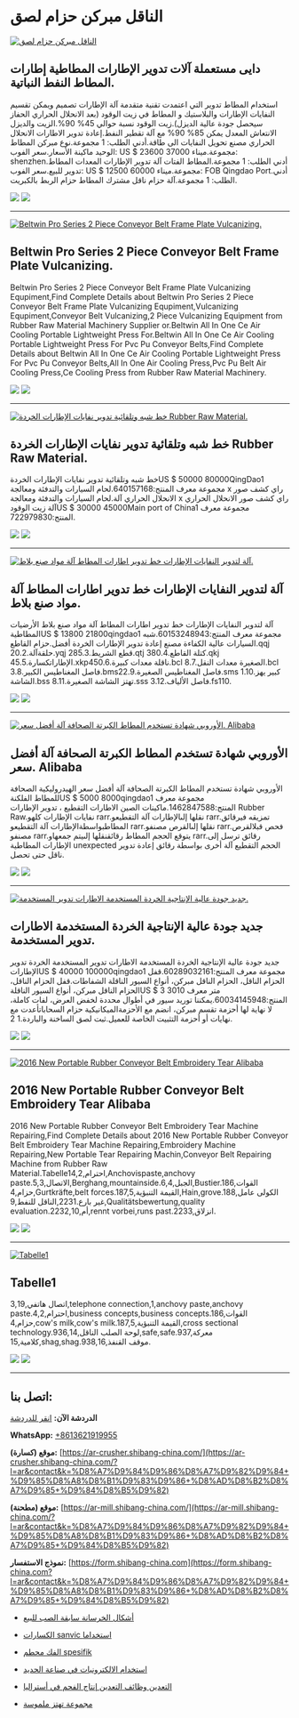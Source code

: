 # الناقل مبركن حزام لصق

<a href="https://swt.shibang-china.com/?l=ar&img&k=%D8%A7%D9%84%D9%86%D8%A7%D9%82%D9%84+%D9%85%D8%A8%D8%B1%D9%83%D9%86+%D8%AD%D8%B2%D8%A7%D9%85+%D9%84%D8%B5%D9%82" target="_blank">![الناقل مبركن حزام لصق](http://static.shibang-china.com/all-800x300/1158.jpg)</a>

## دايى مستعملة آلات تدوير الإطارات المطاطية إطارات المطاط النفط النباتية.
استخدام المطاط تدوير التي اعتمدت تقنية متقدمة آلة الإطارات تصميم ويمكن تقسيم النفايات الإطارات والبلاستيك و المطاط في زيت الوقود (بعد الانحلال الحراري الحفاز سيحصل جودة عالية الديزل).زيت الوقود نسبة حوالي 45% 90%.الزيت والديزل الانتعاش المعدل يمكن 85% 90% مع آلة تقطير النفط.إعادة تدوير الاطارات الانحلال الحراري مصنع تحويل النفايات الى طاقة.أدني الطلب: 1 مجموعة.نوع مبركن المطاط الوحيد ماكينة الأسعار.سعر الفوب: US $ 23600 37000 مجموعة.ميناء: shenzhen.أدني الطلب: 1 مجموعة.المطاط الفتات آلة تدوير الإطارات المعدات المطاط تدوير للبيع.سعر الفوب: US $ 12500 60000 مجموعة.ميناء: FOB Qingdao Port.أدني الطلب: 1 مجموعة.آلة حزام ناقل مشترك المطاط حزام الربط بالكبريت.


<a href="https://whatsapp.shibangsoft.com/WhatsApp.php" target="_blank" title="WhatsApp">![](http://static.shibang-china.com/icon/whatsapp.png)</a> <a href="https://swt.shibang-china.com/?l=ar&icon&k=%D8%A7%D9%84%D9%86%D8%A7%D9%82%D9%84+%D9%85%D8%A8%D8%B1%D9%83%D9%86+%D8%AD%D8%B2%D8%A7%D9%85+%D9%84%D8%B5%D9%82" target="_blank">![](http://static.shibang-china.com/icon/chat-ar.png)</a>

---

<a href="https://swt.shibang-china.com/?l=ar&img&k=%D8%A7%D9%84%D9%86%D8%A7%D9%82%D9%84+%D9%85%D8%A8%D8%B1%D9%83%D9%86+%D8%AD%D8%B2%D8%A7%D9%85+%D9%84%D8%B5%D9%82" target="_blank">![Beltwin Pro Series 2 Piece Conveyor Belt Frame Plate Vulcanizing.](http://static.shibang-china.com/all-800x300/1364.jpg)</a>

## Beltwin Pro Series 2 Piece Conveyor Belt Frame Plate Vulcanizing.
Beltwin Pro Series 2 Piece Conveyor Belt Frame Plate Vulcanizing Equpiment,Find Complete Details about Beltwin Pro Series 2 Piece Conveyor Belt Frame Plate Vulcanizing Equpiment,Vulcanizing Equpiment,Conveyor Belt Vulcanizing,2 Piece Vulcanizing Equipment from Rubber Raw Material Machinery Supplier or.Beltwin All In One Ce Air Cooling Portable Lightweight Press For.Beltwin All In One Ce Air Cooling Portable Lightweight Press For Pvc Pu Conveyor Belts,Find Complete Details about Beltwin All In One Ce Air Cooling Portable Lightweight Press For Pvc Pu Conveyor Belts,All In One Air Cooling Press,Pvc Pu Belt Air Cooling Press,Ce Cooling Press from Rubber Raw Material Machinery.


<a href="https://whatsapp.shibangsoft.com/WhatsApp.php" target="_blank" title="WhatsApp">![](http://static.shibang-china.com/icon/whatsapp.png)</a> <a href="https://swt.shibang-china.com/?l=ar&icon&k=%D8%A7%D9%84%D9%86%D8%A7%D9%82%D9%84+%D9%85%D8%A8%D8%B1%D9%83%D9%86+%D8%AD%D8%B2%D8%A7%D9%85+%D9%84%D8%B5%D9%82" target="_blank">![](http://static.shibang-china.com/icon/chat-ar.png)</a>

---

<a href="https://swt.shibang-china.com/?l=ar&img&k=%D8%A7%D9%84%D9%86%D8%A7%D9%82%D9%84+%D9%85%D8%A8%D8%B1%D9%83%D9%86+%D8%AD%D8%B2%D8%A7%D9%85+%D9%84%D8%B5%D9%82" target="_blank">![خط شبه وتلقائية تدوير نفايات الإطارات الخردة Rubber Raw Material.](http://static.shibang-china.com/all-800x300/420.jpg)</a>

## خط شبه وتلقائية تدوير نفايات الإطارات الخردة Rubber Raw Material.
خط شبه وتلقائية تدوير نفايات الإطارات الخردةUS $ 50000 80000QingDao1 مجموعة معرف المنتج:640157168.لحام السيارات والتدفئة ومعالجة x راي كشف صور الانحلال الحراري آلة.لحام السيارات والتدفئة ومعالجة x راي كشف صور الانحلال الحراري آلة زيت الوقودUS $ 30000 45000Main port of China1 مجموعة معرف المنتج:722979830.


<a href="https://whatsapp.shibangsoft.com/WhatsApp.php" target="_blank" title="WhatsApp">![](http://static.shibang-china.com/icon/whatsapp.png)</a> <a href="https://swt.shibang-china.com/?l=ar&icon&k=%D8%A7%D9%84%D9%86%D8%A7%D9%82%D9%84+%D9%85%D8%A8%D8%B1%D9%83%D9%86+%D8%AD%D8%B2%D8%A7%D9%85+%D9%84%D8%B5%D9%82" target="_blank">![](http://static.shibang-china.com/icon/chat-ar.png)</a>

---

<a href="https://swt.shibang-china.com/?l=ar&img&k=%D8%A7%D9%84%D9%86%D8%A7%D9%82%D9%84+%D9%85%D8%A8%D8%B1%D9%83%D9%86+%D8%AD%D8%B2%D8%A7%D9%85+%D9%84%D8%B5%D9%82" target="_blank">![آلة لتدوير النفايات الإطارات خط تدوير اطارات المطاط آلة مواد صنع بلاط.](http://static.shibang-china.com/all-800x300/1172.jpg)</a>

## آلة لتدوير النفايات الإطارات خط تدوير اطارات المطاط آلة مواد صنع بلاط.
آلة لتدوير النفايات الإطارات خط تدوير اطارات المطاط آلة مواد صنع بلاط الأرضيات المطاطيةUS $ 13800 21800qingdao1 مجموعة معرف المنتج:60153248943.شبه السيارات عالية الكفاءة مصنع إعادة تدوير الإطارات الخردة أفضل.حزام القاطع.qqj 20.2.حلقةآلة.yqj 285.3.قطع الشريط.qtj 380.4.كتلة القاطع.qkj 45.5.الإطاراتكسارة.xkp450.6.ناقلة معدات كبيرة.bcl 8.7.الصغيرة معدات النقل.bcl 3.8.فاصل المغناطيس الكبير.bms22.9.فاصل المغناطيس الصغيرة.sms 1.10.كبير يهز الشاشة.bss 8.11.تهتز الشاشة الصغيرة.sss 3.12.فاصل الألياف.fs110.


<a href="https://whatsapp.shibangsoft.com/WhatsApp.php" target="_blank" title="WhatsApp">![](http://static.shibang-china.com/icon/whatsapp.png)</a> <a href="https://swt.shibang-china.com/?l=ar&icon&k=%D8%A7%D9%84%D9%86%D8%A7%D9%82%D9%84+%D9%85%D8%A8%D8%B1%D9%83%D9%86+%D8%AD%D8%B2%D8%A7%D9%85+%D9%84%D8%B5%D9%82" target="_blank">![](http://static.shibang-china.com/icon/chat-ar.png)</a>

---

<a href="https://swt.shibang-china.com/?l=ar&img&k=%D8%A7%D9%84%D9%86%D8%A7%D9%82%D9%84+%D9%85%D8%A8%D8%B1%D9%83%D9%86+%D8%AD%D8%B2%D8%A7%D9%85+%D9%84%D8%B5%D9%82" target="_blank">![الأوروبي شهادة تستخدم المطاط الكبرتة الصحافة آلة أفضل سعر. Alibaba](http://static.shibang-china.com/all-800x300/790.jpg)</a>

## الأوروبي شهادة تستخدم المطاط الكبرتة الصحافة آلة أفضل سعر. Alibaba
الأوروبي شهادة تستخدم المطاط الكبرتة الصحافة آلة أفضل سعر الهيدروليكية الصحافة للمطاط الفلكنةUS $ 5000 8000qingdao1 مجموعة معرف المنتج:1462847588.ماكينات الصين الاطارات التقطيع ، تدوير الإطارات Rubber Raw.نفايات الإطارات كلهو rarr.نقلها إلىالإطارات آلة التقطيعو rarr.تمزيقه فيرقائق المطاطبواسطةالإطارات آلة التقطيعو rarr.نقلها إلىالقرص مصنفو rarr.فحص قبلالقرص مصنفو rarr.يتوقع الحجم المطاط رقائقنقلها إلىيتم جمعهاو rarr.رقائق ترسل إلى الإطارات المطاطية unexpected الحجم التقطيع آلة أخرى بواسطة رقائق إعادة تدوير ناقل حتى تحصل.


<a href="https://whatsapp.shibangsoft.com/WhatsApp.php" target="_blank" title="WhatsApp">![](http://static.shibang-china.com/icon/whatsapp.png)</a> <a href="https://swt.shibang-china.com/?l=ar&icon&k=%D8%A7%D9%84%D9%86%D8%A7%D9%82%D9%84+%D9%85%D8%A8%D8%B1%D9%83%D9%86+%D8%AD%D8%B2%D8%A7%D9%85+%D9%84%D8%B5%D9%82" target="_blank">![](http://static.shibang-china.com/icon/chat-ar.png)</a>

---

<a href="https://swt.shibang-china.com/?l=ar&img&k=%D8%A7%D9%84%D9%86%D8%A7%D9%82%D9%84+%D9%85%D8%A8%D8%B1%D9%83%D9%86+%D8%AD%D8%B2%D8%A7%D9%85+%D9%84%D8%B5%D9%82" target="_blank">![جديد جودة عالية الإنتاجية الخردة المستخدمة الاطارات تدوير المستخدمة.](http://static.shibang-china.com/all-800x300/845.jpg)</a>

## جديد جودة عالية الإنتاجية الخردة المستخدمة الاطارات تدوير المستخدمة.
جديد جودة عالية الإنتاجية الخردة المستخدمة الاطارات تدوير المستخدمة الخردة تدوير الإطاراتUS $ 40000 100000qingdao1 مجموعة معرف المنتج:60289032161.قفل الحزام الناقل، الحزام الناقل مبركن، أنواع السيور الناقلة الشفاطات.قفل الحزام الناقل، الحزام الناقل مبركن، أنواع السيور الناقلةUS $ 3 3010 متر معرف المنتج:60034145948.يمكننا توريد سيور في أطوال محددة لخفض العرض، لفات كاملة، لا نهاية لها أحزمة تقسم مبركن، انضم مع الأحزمةالميكانيكية حزام السحاباتأعدت مع نهايات أو أحزمة التثبيت الخاصة للعميل.ثبت لصق الساخنة والباردة.1 2.


<a href="https://whatsapp.shibangsoft.com/WhatsApp.php" target="_blank" title="WhatsApp">![](http://static.shibang-china.com/icon/whatsapp.png)</a> <a href="https://swt.shibang-china.com/?l=ar&icon&k=%D8%A7%D9%84%D9%86%D8%A7%D9%82%D9%84+%D9%85%D8%A8%D8%B1%D9%83%D9%86+%D8%AD%D8%B2%D8%A7%D9%85+%D9%84%D8%B5%D9%82" target="_blank">![](http://static.shibang-china.com/icon/chat-ar.png)</a>

---

<a href="https://swt.shibang-china.com/?l=ar&img&k=%D8%A7%D9%84%D9%86%D8%A7%D9%82%D9%84+%D9%85%D8%A8%D8%B1%D9%83%D9%86+%D8%AD%D8%B2%D8%A7%D9%85+%D9%84%D8%B5%D9%82" target="_blank">![2016 New Portable Rubber Conveyor Belt Embroidery Tear Alibaba](http://static.shibang-china.com/all-800x300/1000.jpg)</a>

## 2016 New Portable Rubber Conveyor Belt Embroidery Tear Alibaba
2016 New Portable Rubber Conveyor Belt Embroidery Tear Machine Repairing,Find Complete Details about 2016 New Portable Rubber Conveyor Belt Embroidery Tear Machine Repairing,Embroidery Machine Repairing,New Portable Tear Repairing Machin,Conveyor Belt Repairing Machine from Rubber Raw Material.Tabelle14,احترام,2,Anchovispaste,anchovy paste.5,الاتصال,3,Berghang,mountainside.6,الجبل,4,Bustier.186,القوات حزام,4,Gurtkräfte,belt forces.187,القيمة التنبؤية,5,Hain,grove.188,الكولى عامل غير بارع.2231,الناقل للنفط,9,Qualitätsbewertung,quality evaluation.2232,أم,10,rennt vorbei,runs past.2233,انزلاق.


<a href="https://whatsapp.shibangsoft.com/WhatsApp.php" target="_blank" title="WhatsApp">![](http://static.shibang-china.com/icon/whatsapp.png)</a> <a href="https://swt.shibang-china.com/?l=ar&icon&k=%D8%A7%D9%84%D9%86%D8%A7%D9%82%D9%84+%D9%85%D8%A8%D8%B1%D9%83%D9%86+%D8%AD%D8%B2%D8%A7%D9%85+%D9%84%D8%B5%D9%82" target="_blank">![](http://static.shibang-china.com/icon/chat-ar.png)</a>

---

<a href="https://swt.shibang-china.com/?l=ar&img&k=%D8%A7%D9%84%D9%86%D8%A7%D9%82%D9%84+%D9%85%D8%A8%D8%B1%D9%83%D9%86+%D8%AD%D8%B2%D8%A7%D9%85+%D9%84%D8%B5%D9%82" target="_blank">![Tabelle1](http://static.shibang-china.com/all-800x300/173.jpg)</a>

## Tabelle1
3,اتصال هاتفي,19,telephone connection,1,anchovy paste,anchovy paste.4,احترام,2,business concepts,business concepts.186,القوات حزام,4,cow&#39;s milk,cow&#39;s milk.187,القيمة التنبؤية,5,cross sectional technology.936,لوحة الصلب الناقل,14,safe,safe.937,معركة كلامية,15,shag,shag.938,موقف القنفذ,16.

<a href="https://whatsapp.shibangsoft.com/WhatsApp.php" target="_blank" title="WhatsApp">![](http://static.shibang-china.com/icon/whatsapp.png)</a> <a href="https://swt.shibang-china.com/?l=ar&icon&k=%D8%A7%D9%84%D9%86%D8%A7%D9%82%D9%84+%D9%85%D8%A8%D8%B1%D9%83%D9%86+%D8%AD%D8%B2%D8%A7%D9%85+%D9%84%D8%B5%D9%82" target="_blank">![](http://static.shibang-china.com/icon/chat-ar.png)</a>

---
## اتصل بنا:

**الدردشة الآن:** [انقر للدردشة](https://swt.shibang-china.com?l=ar&contact&k=%D8%A7%D9%84%D9%86%D8%A7%D9%82%D9%84+%D9%85%D8%A8%D8%B1%D9%83%D9%86+%D8%AD%D8%B2%D8%A7%D9%85+%D9%84%D8%B5%D9%82)

**WhatsApp:**  [+8613621919955](https://whatsapp.shibangsoft.com/WhatsApp.php)

**موقع (كسارة):** [https://ar-crusher.shibang-china.com/](https://ar-crusher.shibang-china.com/?l=ar&contact&k=%D8%A7%D9%84%D9%86%D8%A7%D9%82%D9%84+%D9%85%D8%A8%D8%B1%D9%83%D9%86+%D8%AD%D8%B2%D8%A7%D9%85+%D9%84%D8%B5%D9%82)

**موقع (مطحنة):** [https://ar-mill.shibang-china.com/](https://ar-mill.shibang-china.com/?l=ar&contact&k=%D8%A7%D9%84%D9%86%D8%A7%D9%82%D9%84+%D9%85%D8%A8%D8%B1%D9%83%D9%86+%D8%AD%D8%B2%D8%A7%D9%85+%D9%84%D8%B5%D9%82)

**نموذج الاستفسار:** [https://form.shibang-china.com](https://form.shibang-china.com?l=ar&contact&k=%D8%A7%D9%84%D9%86%D8%A7%D9%82%D9%84+%D9%85%D8%A8%D8%B1%D9%83%D9%86+%D8%AD%D8%B2%D8%A7%D9%85+%D9%84%D8%B5%D9%82)

* [أشكال الخرسانة سابقة الصب للبيع](../28/%D8%A3%D8%B4%D9%83%D8%A7%D9%84%20%D8%A7%D9%84%D8%AE%D8%B1%D8%B3%D8%A7%D9%86%D8%A9%20%D8%B3%D8%A7%D8%A8%D9%82%D8%A9%20%D8%A7%D9%84%D8%B5%D8%A8%20%D9%84%D9%84%D8%A8%D9%8A%D8%B9.md)

* [الكسارات sanvic استخداما](../27/%D8%A7%D9%84%D9%83%D8%B3%D8%A7%D8%B1%D8%A7%D8%AA%20sanvic%20%D8%A7%D8%B3%D8%AA%D8%AE%D8%AF%D8%A7%D9%85%D8%A7.md)

* [الفك محطم spesifik](../29/%D8%A7%D9%84%D9%81%D9%83%20%D9%85%D8%AD%D8%B7%D9%85%20spesifik.md)

* [استخدام الالكترونيات في صناعة الحديد](../26/%D8%A7%D8%B3%D8%AA%D8%AE%D8%AF%D8%A7%D9%85%20%D8%A7%D9%84%D8%A7%D9%84%D9%83%D8%AA%D8%B1%D9%88%D9%86%D9%8A%D8%A7%D8%AA%20%D9%81%D9%8A%20%D8%B5%D9%86%D8%A7%D8%B9%D8%A9%20%D8%A7%D9%84%D8%AD%D8%AF%D9%8A%D8%AF.md)

* [التعدين وظائف التعدين إنتاج الفحم في أستراليا](../30/%D8%A7%D9%84%D8%AA%D8%B9%D8%AF%D9%8A%D9%86%20%D9%88%D8%B8%D8%A7%D8%A6%D9%81%20%D8%A7%D9%84%D8%AA%D8%B9%D8%AF%D9%8A%D9%86%20%D8%A5%D9%86%D8%AA%D8%A7%D8%AC%20%D8%A7%D9%84%D9%81%D8%AD%D9%85%20%D9%81%D9%8A%20%D8%A3%D8%B3%D8%AA%D8%B1%D8%A7%D9%84%D9%8A%D8%A7.md)

* [مجموعة تهتز ملموسة](../28/%D9%85%D8%AC%D9%85%D9%88%D8%B9%D8%A9%20%D8%AA%D9%87%D8%AA%D8%B2%20%D9%85%D9%84%D9%85%D9%88%D8%B3%D8%A9.md)